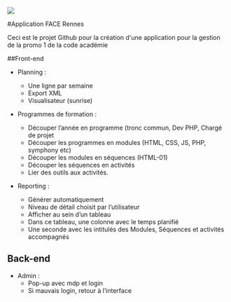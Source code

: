 ![](../css/css_md/RENNES_PNG.png)

#Application FACE Rennes

Ceci est le projet Github pour la création d'une application pour la gestion de la promo 1 de la code académie


##Front-end

* Planning : 
    * Une ligne par semaine
    * Export XML
    * Visualisateur (sunrise)


* Programmes de formation :
    * Découper l’année en programme (tronc commun, Dev PHP, Chargé de projet
    * Découper les programmes en modules (HTML, CSS, JS, PHP, symphony etc)
    * Découper les modules en séquences (HTML-01)
    * Découper les séquences en activités
    * Lier des outils aux activités.

* Reporting : 
    * Générer automatiquement
    * Niveau de détail choisit par l’utilisateur
    * Afficher au sein d’un tableau
    * Dans ce tableau, une colonne avec le temps planifié
    * Une seconde avec les intitulés des Modules, Séquences et activités accompagnés

## Back-end

* Admin : 
    * Pop-up avec mdp et login
    * Si mauvais login, retour à l’interface 
